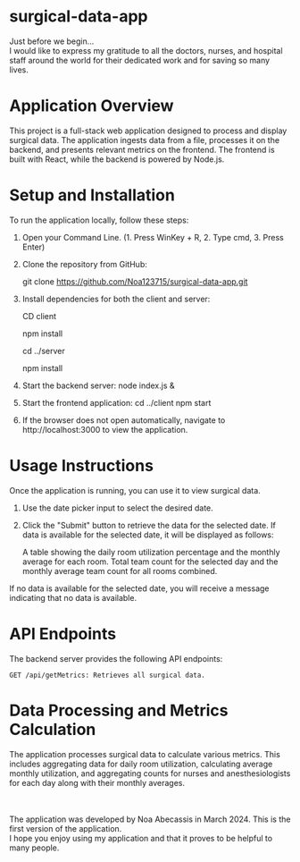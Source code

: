 # surgical-data-app
Just before we begin... <br/>
I would like to express my gratitude to all the doctors, nurses, and hospital staff around the world for their dedicated work and for saving so many lives.

# Application Overview
This project is a full-stack web application designed to process and display surgical data. The application ingests data from a file, processes it on the backend, and presents relevant metrics on the frontend. The frontend is built with React, while the backend is powered by Node.js.

# Setup and Installation
To run the application locally, follow these steps:
1. Open your Command Line. (1. Press WinKey + R, 2. Type cmd, 3. Press Enter)
2. Clone the repository from GitHub: 

    git clone https://github.com/Noa123715/surgical-data-app.git

3. Install dependencies for both the client and server:

    CD client

    npm install

    cd ../server

    npm install

4. Start the backend server:
    node index.js &
5. Start the frontend application:
    cd ../client
    npm start
6. If the browser does not open automatically, navigate to http://localhost:3000 to view the application.

# Usage Instructions
Once the application is running, you can use it to view surgical data.
1. Use the date picker input to select the desired date.
2. Click the "Submit" button to retrieve the data for the selected date.
If data is available for the selected date, it will be displayed as follows:

    A table showing the daily room utilization percentage and the monthly average for each room.
    Total team count for the selected day and the monthly average team count for all rooms combined.

If no data is available for the selected date, you will receive a message indicating that no data is available.

# API Endpoints
The backend server provides the following API endpoints:

    GET /api/getMetrics: Retrieves all surgical data.

# Data Processing and Metrics Calculation
The application processes surgical data to calculate various metrics. This includes aggregating data for daily room utilization, calculating average monthly utilization, and aggregating counts for nurses and anesthesiologists for each day along with their monthly averages.

<br/>
<br/>
The application was developed by Noa Abecassis in March 2024. This is the first version of the application.
<br/>
I hope you enjoy using my application and that it proves to be helpful to many people.